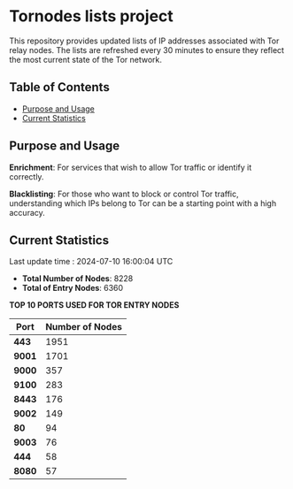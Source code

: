 # Tornodes lists project

This repository provides updated lists of IP addresses associated with Tor relay nodes. The lists are refreshed every 30 minutes to ensure they reflect the most current state of the Tor network.

## Table of Contents

- [Purpose and Usage](#purpose-and-usage)
- [Current Statistics](#current-statistics)


## Purpose and Usage

**Enrichment**: For services that wish to allow Tor traffic or identify it correctly.

**Blacklisting**: For those who want to block or control Tor traffic, understanding which IPs belong to Tor can be a starting point with a high accuracy.

## Current Statistics

Last update time : 2024-07-10 16:00:04 UTC

- **Total Number of Nodes**: 8228
- **Total of Entry Nodes**: 6360

**TOP 10 PORTS USED FOR TOR ENTRY NODES**

| **Port** | **Number of Nodes** |
|------|-----------------|
| **443**   | 1951  |
| **9001**   | 1701  |
| **9000**   | 357  |
| **9100**   | 283  |
| **8443**   | 176  |
| **9002**   | 149  |
| **80**   | 94  |
| **9003**   | 76  |
| **444**   | 58  |
| **8080**   | 57  |

